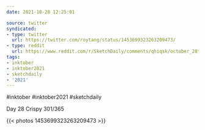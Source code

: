 ```yaml
---
date: 2021-10-28 12:25:01

source: twitter
syndicated:
- type: twitter
  url: https://twitter.com/roytang/status/1453699323263209473/
- type: reddit
  url: https://www.reddit.com/r/SketchDaily/comments/qhiqsk/october_28th_drawlloween_the_spiders_website/hidfspg/
tags:
- inktober
- inktober2021
- sketchdaily
- '2021'
---
```


#inktober #inktober2021 #sketchdaily



Day 28 Crispy 301/365 

{{< photos 1453699323263209473 >}}